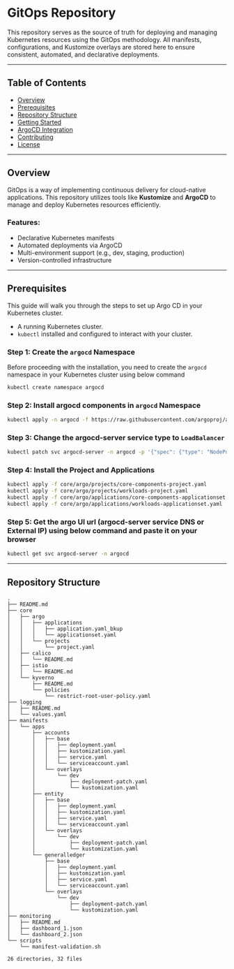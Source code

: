 # GitOps Repository

This repository serves as the source of truth for deploying and managing Kubernetes resources using the GitOps methodology. All manifests, configurations, and Kustomize overlays are stored here to ensure consistent, automated, and declarative deployments.

---

## Table of Contents

- [Overview](#overview)
- [Prerequisites](#prerequisites)
- [Repository Structure](#repository-structure)
- [Getting Started](#getting-started)
- [ArgoCD Integration](#argocd-integration)
- [Contributing](#contributing)
- [License](#license)

---

## Overview

GitOps is a way of implementing continuous delivery for cloud-native applications. This repository utilizes tools like **Kustomize** and **ArgoCD** to manage and deploy Kubernetes resources efficiently.

### Features:
- Declarative Kubernetes manifests
- Automated deployments via ArgoCD
- Multi-environment support (e.g., dev, staging, production)
- Version-controlled infrastructure

---

## Prerequisites

This guide will walk you through the steps to set up Argo CD in your Kubernetes cluster.

- A running Kubernetes cluster.
- `kubectl` installed and configured to interact with your cluster.

### Step 1: Create the `argocd` Namespace

Before proceeding with the installation, you need to create the `argocd` namespace in your Kubernetes cluster using below command

```bash
kubectl create namespace argocd
```

### Step 2: Install argocd components in `argocd` Namespace

```bash
kubectl apply -n argocd -f https://raw.githubusercontent.com/argoproj/argo-cd/stable/manifests/install.yaml
```

### Step 3: Change the argocd-server service type to `LoadBalancer`

```bash
kubectl patch svc argocd-server -n argocd -p '{"spec": {"type": "NodePort"}}'
```

### Step 4: Install the Project and Applications

```bash
kubectl apply -f core/argo/projects/core-components-project.yaml
kubectl apply -f core/argo/projects/workloads-project.yaml
kubectl apply -f core/argo/applications/core-components-applicationset.yaml
kubectl apply -f core/argo/applications/workloads-applicationset.yaml
```

### Step 5: Get the argo UI url (argocd-server service DNS or External IP) using below command and paste it on your browser

```bash
kubectl get svc argocd-server -n argocd
```

---
## Repository Structure

```plaintext
.
├── README.md
├── core
│   ├── argo
│   │   ├── applications
│   │   │   ├── application.yaml_bkup
│   │   │   └── applicationset.yaml
│   │   └── projects
│   │       └── project.yaml
│   ├── calico
│   │   └── README.md
│   ├── istio
│   │   └── README.md
│   └── kyverno
│       ├── README.md
│       └── policies
│           └── restrict-root-user-policy.yaml
├── logging
│   ├── README.md
│   └── values.yaml
├── manifests
│   └── apps
│       ├── accounts
│       │   ├── base
│       │   │   ├── deployment.yaml
│       │   │   ├── kustomization.yaml
│       │   │   ├── service.yaml
│       │   │   └── serviceaccount.yaml
│       │   └── overlays
│       │       └── dev
│       │           ├── deployment-patch.yaml
│       │           └── kustomization.yaml
│       ├── entity
│       │   ├── base
│       │   │   ├── deployment.yaml
│       │   │   ├── kustomization.yaml
│       │   │   ├── service.yaml
│       │   │   └── serviceaccount.yaml
│       │   └── overlays
│       │       └── dev
│       │           ├── deployment-patch.yaml
│       │           └── kustomization.yaml
│       └── generalledger
│           ├── base
│           │   ├── deployment.yaml
│           │   ├── kustomization.yaml
│           │   ├── service.yaml
│           │   └── serviceaccount.yaml
│           └── overlays
│               └── dev
│                   ├── deployment-patch.yaml
│                   └── kustomization.yaml
├── monitoring
│   ├── README.md
│   ├── dashboard_1.json
│   └── dashboard_2.json
└── scripts
    └── manifest-validation.sh

26 directories, 32 files
```
